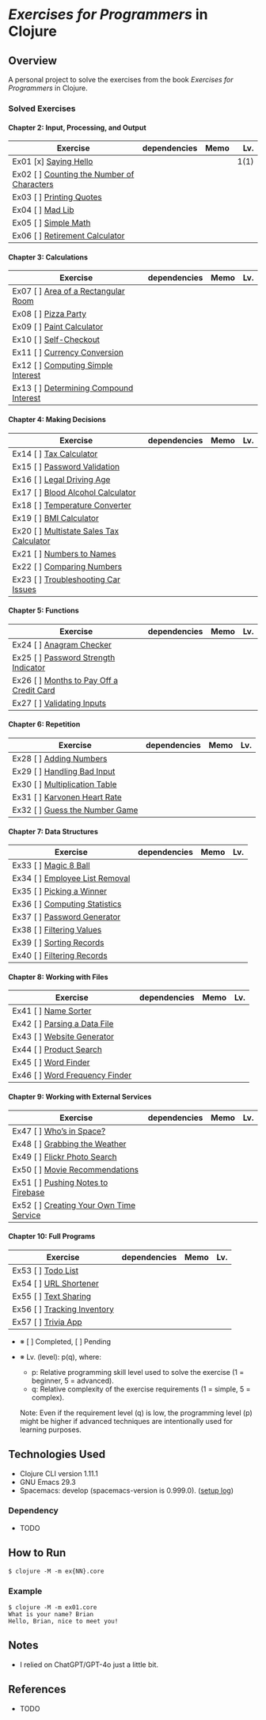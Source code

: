 # *Exercises for Programmers* in Clojure

## Overview
A personal project to solve the exercises from the book *Exercises for Programmers* in Clojure.

### Solved Exercises
#### Chapter 2: Input, Processing, and Output
| Exercise | dependencies | Memo  | Lv.  |
| -------- | -------------| ----- | -----:|
| Ex01 [x] [Saying Hello](src/ex01/main.clj)                      | | | 1(1)
| Ex02 [ ] [Counting the Number of Characters](src/ex02/main.clj) | | |
| Ex03 [ ] [Printing Quotes](src/ex03/main.clj)                   | | |
| Ex04 [ ] [Mad Lib](src/ex04/main.clj)                           | | |
| Ex05 [ ] [Simple Math](src/ex05/main.clj)                       | | |
| Ex06 [ ] [Retirement Calculator](src/ex06/main.clj)             | | |
#### Chapter 3: Calculations
| Exercise | dependencies | Memo  | Lv.  |
| -------- | -------------| ----- | -----:|
| Ex07 [ ] [Area of a Rectangular Room](src/ex07/main.clj)    | | |
| Ex08 [ ] [Pizza Party](src/ex08/main.clj)                   | | |
| Ex09 [ ] [Paint Calculator](src/ex09/main.clj)              | |
| Ex10 [ ] [Self-Checkout](src/ex10/main.clj)                 | | |
| Ex11 [ ] [Currency Conversion](src/ex11/main.clj)           | |
| Ex12 [ ] [Computing Simple Interest](src/ex12/main.clj)     | |
| Ex13 [ ] [Determining Compound Interest](src/ex13/main.clj) | | | |
#### Chapter 4: Making Decisions
| Exercise | dependencies | Memo  | Lv.  |
| -------- | -------------| ----- | -----:|
| Ex14 [ ] [Tax Calculator](src/ex14/main.clj)                 | | | |
| Ex15 [ ] [Password Validation](src/ex15/main.clj)            | | | |
| Ex16 [ ] [Legal Driving Age](src/ex16/main.clj)              | | | |
| Ex17 [ ] [Blood Alcohol Calculator](src/ex17/main.clj)       | | | |
| Ex18 [ ] [Temperature Converter](src/ex18/main.clj)          | | | |
| Ex19 [ ] [BMI Calculator](src/ex19/main.clj)                 | | | |
| Ex20 [ ] [Multistate Sales Tax Calculator](src/ex20/main.clj)| | | |
| Ex21 [ ] [Numbers to Names](src/ex21/main.clj)               | | | |
| Ex22 [ ] [Comparing Numbers](src/ex22/main.clj)              | | | |
| Ex23 [ ] [Troubleshooting Car Issues](src/ex23/main.clj)     | | | |
#### Chapter 5: Functions
| Exercise | dependencies | Memo  | Lv.  |
| -------- | -------------| ----- | -----:|
| Ex24 [ ] [Anagram Checker](src/ex24/main.clj)                 | | | |
| Ex25 [ ] [Password Strength Indicator](src/ex25/main.clj)     | | | |
| Ex26 [ ] [Months to Pay Off a Credit Card](src/ex26/main.clj) | | | |
| Ex27 [ ] [Validating Inputs](src/ex27/main.clj)               | | | |
#### Chapter 6: Repetition
| Exercise | dependencies | Memo  | Lv.  |
| -------- | -------------| ----- | -----:|
| Ex28 [ ] [Adding Numbers](src/ex28/main.clj)        | | | |
| Ex29 [ ] [Handling Bad Input](src/ex29/main.clj)    | | | |
| Ex30 [ ] [Multiplication Table](src/ex30/main.clj)  | | | |
| Ex31 [ ] [Karvonen Heart Rate](src/ex31/main.clj)   | | | |
| Ex32 [ ] [Guess the Number Game](src/ex32/main.clj) | | | |
#### Chapter 7: Data Structures
| Exercise | dependencies | Memo  | Lv.  |
| -------- | -------------| ----- | -----:|
| Ex33 [ ] [Magic 8 Ball](src/ex33/main.clj)          | | | |
| Ex34 [ ] [Employee List Removal](src/ex34/main.clj) | | | |
| Ex35 [ ] [Picking a Winner](src/ex35/main.clj)      | | ||
| Ex36 [ ] [Computing Statistics](src/ex36/main.clj)  | | | |
| Ex37 [ ] [Password Generator](src/ex37/main.clj)    | | | |
| Ex38 [ ] [Filtering Values](src/ex39/main.clj)      | | | |
| Ex39 [ ] [Sorting Records](src/ex39/main.clj)       | | | |
| Ex40 [ ] [Filtering Records](src/ex40/main.clj)     | | | |
#### Chapter 8: Working with Files
| Exercise | dependencies | Memo  | Lv.  |
| -------- | -------------| ----- | -----:|
| Ex41 [ ] [Name Sorter](src/ex41/main.clj)           | | | |
| Ex42 [ ] [Parsing a Data File](src/ex42/main.clj)   | | | |
| Ex43 [ ] [Website Generator](src/ex43/main.clj)     | | | |
| Ex44 [ ] [Product Search](src/ex44/main.clj)        | | | |
| Ex45 [ ] [Word Finder](src/ex45/main.clj)           | | | |
| Ex46 [ ] [Word Frequency Finder](src/ex46/main.clj) | | | |
#### Chapter 9: Working with External Services
| Exercise | dependencies | Memo  | Lv.  |
| -------- | -------------| ----- | -----:|
| Ex47 [ ] [Who’s in Space?](src/ex47/main.clj)           | |  |
| Ex48 [ ] [Grabbing the Weather](src/ex48/main.clj)      | |
| Ex49 [ ] [Flickr Photo Search](src/ex49/main.clj)       | | |
| Ex50 [ ] [Movie Recommendations](src/ex50/main.clj)     | |
| Ex51 [ ] [Pushing Notes to Firebase](src/ex51/main.clj) | | | |
| Ex52 [ ] [Creating Your Own Time Service](src/ex52/) | | |
#### Chapter 10: Full Programs
| Exercise | dependencies | Memo  | Lv.  |
| -------- | -------------| ----- | -----:|
| Ex53 [ ] [Todo List](src/ex53/main.clj)          | | |  |
| Ex54 [ ] [URL Shortener](src/ex54/main.clj)      | | |  |
| Ex55 [ ] [Text Sharing](src/ex55/main.clj)       | | |  |
| Ex56 [ ] [Tracking Inventory](src/ex56/main.clj) | | |  |
| Ex57 [ ] [Trivia App](src/ex57/main.clj)         | | |  |

- ※ [ ] Completed, [ ] Pending
- ※ Lv. (level): p(q), where:
  - p: Relative programming skill level used to solve the exercise (1 = beginner, 5 = advanced).
  - q: Relative complexity of the exercise requirements (1 = simple, 5 = complex).

  Note: Even if the requirement level (q) is low, the programming level (p) might be higher if advanced techniques are intentionally used for learning purposes.

## Technologies Used
- Clojure CLI version 1.11.1
- GNU Emacs 29.3
- Spacemacs: develop (spacemacs-version is 0.999.0). ([setup log](SETUPLOG.md))

### Dependency
- TODO

## How to Run
```
$ clojure -M -m ex{NN}.core
```

### Example
```
$ clojure -M -m ex01.core
What is your name? Brian
Hello, Brian, nice to meet you!
```

## Notes
- I relied on ChatGPT/GPT-4o just a little bit.

## References
- TODO

